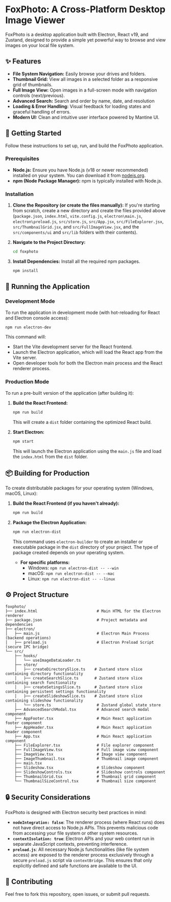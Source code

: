 # FoxPhoto: A Cross-Platform Desktop Image Viewer

FoxPhoto is a desktop application built with Electron, React v19, and Zustand, designed to provide a simple yet powerful way to browse and view images on your local file system.

## ✨ Features

* **File System Navigation:** Easily browse your drives and folders.
* **Thumbnail Grid:** View all images in a selected folder as a responsive grid of thumbnails.
* **Full Image View:** Open images in a full-screen mode with navigation controls (next/previous).
* **Advanced Search:** Search and order by name, date, and resolution
* **Loading & Error Handling:** Visual feedback for loading states and graceful handling of errors.
* **Modern UI:** Clean and intuitive user interface powered by Mantine UI.

## 🚀 Getting Started

Follow these instructions to set up, run, and build the FoxPhoto application.

### Prerequisites

* **Node.js:** Ensure you have Node.js (v18 or newer recommended) installed on your system. You can download it from [nodejs.org](https://nodejs.org/).
* **npm (Node Package Manager):** npm is typically installed with Node.js.

### Installation

1.  **Clone the Repository (or create the files manually):**
    If you're starting from scratch, create a new directory and create the files provided above (`package.json`, `index.html`, `vite.config.js`, `electron\main.js`, `electron\preload.js`, `src/store.js`, `src/App.jsx`, `src/FileExplorer.jsx`, `src/ThumbnailGrid.jsx`, and `src/FullImageView.jsx`, and the `src/components/ui` and `src/lib` folders with their contents).

2.  **Navigate to the Project Directory:**
    ```bash
    cd foxphoto
    ```

3.  **Install Dependencies:**
    Install all the required npm packages.
    ```bash
    npm install
    ```
## 🏃 Running the Application

### Development Mode

To run the application in development mode (with hot-reloading for React and Electron console access):

```bash
npm run electron-dev
```

This command will:
* Start the Vite development server for the React frontend.
* Launch the Electron application, which will load the React app from the Vite server.
* Open developer tools for both the Electron main process and the React renderer process.

### Production Mode

To run a pre-built version of the application (after building it):

1.  **Build the React Frontend:**
    ```bash
    npm run build
    ```
    This will create a `dist` folder containing the optimized React build.

2.  **Start Electron:**
    ```bash
    npm start
    ```
    This will launch the Electron application using the `main.js` file and load the `index.html` from the `dist` folder.

## 📦 Building for Production

To create distributable packages for your operating system (Windows, macOS, Linux):

1.  **Build the React Frontend (if you haven't already):**
    ```bash
    npm run build
    ```

2.  **Package the Electron Application:**
    ```bash
    npm run electron-dist
    ```
    This command uses `electron-builder` to create an installer or executable package in the `dist` directory of your project. The type of package created depends on your operating system.

    * **For specific platforms:**
        * Windows: `npm run electron-dist -- --win`
        * macOS: `npm run electron-dist -- --mac`
        * Linux: `npm run electron-dist -- --linux`

## ⚙️ Project Structure

```
foxphoto/
├── index.html                          # Main HTML for the Electron renderer
├── package.json                        # Project metadata and dependencies
├── electron/
│   ├── main.js                         # Electron Main Process (backend operations)
│   ├── preload.js                      # Electron Preload Script (secure IPC bridge)
└── src/
    ├── hooks/
    │   └── useImageDataLoader.ts
    ├── store/
    │   ├── createDirectorySlice.ts    # Zustand store slice containing directory functionality
    │   ├── createSearchSlice.ts       # Zustand store slice containing search functionality
    │   ├── createSetingsSlice.ts      # Zustand store slice containing persistent settings functionality
    │   ├── createSlideshowSlice.ts    # Zustand store slice containing slideshow functionality
    │   └── store.ts                    # Zustand global state store
    ├── AdvancedSearchModal.tsx         # Advanced search modal component
    ├── AppFooter.tsx                   # Main React application footer component
    ├── AppHeader.tsx                   # Main React application header component
    ├── App.tsx                         # Main React application component
    ├── FileExplorer.tsx                # File explorer component
    ├── FullImageView.tsx               # Full image view component
    ├── ImageView.tsx                   # Image view component
    ├── ImageThumbnail.tsx              # Thumbnail image component
    ├── main.tsx            
    ├── Slideshow.tsx                   # Slideshow component
    ├── SlideshowControls.tsx           # Slideshow controls component
    ├── ThumbnailGrid.tsx               # Thumbnail grid component
    └── ThumbnailSizeControl.tsx        # Thumbnail size component
```

## 🔒 Security Considerations

FoxPhoto is designed with Electron security best practices in mind:

* **`nodeIntegration: false`**: The renderer process (where React runs) does not have direct access to Node.js APIs. This prevents malicious code from accessing your file system or other system resources.
* **`contextIsolation: true`**: Electron APIs and your web content run in separate JavaScript contexts, preventing interference.
* **`preload.js`**: All necessary Node.js functionalities (like file system access) are exposed to the renderer process exclusively through a secure `preload.js` script via `contextBridge`. This ensures that only explicitly defined and safe functions are available to the UI.

## 🤝 Contributing

Feel free to fork this repository, open issues, or submit pull requests.